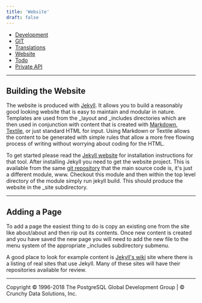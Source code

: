 ```yaml
---
title: 'Website'
draft: false
---
```


-   [Development](development)
-   [GIT](git)
-   [Translations](translations)
-   [Website](website)
-   [Todo](todo)
-   [Private API](privateapi/index)

* * * * *

## Building the Website

The website is produced with [Jekyll](http://jekyllrb.com). It allows
you to build a reasonably good looking website that is easy to maintain
and modular in nature. Templates are used from the \_layout and
\_includes directories which are then used in conjunction with content
that is created with
[Markdown](http://daringfireball.net/projects/markdown/),
[Textile](http://textile.sitemonks.com/), or just standard HTML for
input. Using Markdown or Textile allows the content to be generated with
simple rules that allow a more free flowing process of writing without
worrying about coding for the HTML.

To get started please read the [Jekyll website](http://jekyllrb.com) for
installation instructions for that tool. After installing Jekyll you
need to get the website project. This is available from the same [git
repository](../development/git) that the main source code is, it's
just a different module, www. Checkout this module and then within the
top level directory of the module simply run jekyll build. This should
produce the website in the \_site subdirectory.

* * * * *

## Adding a Page

To add a page the easiest thing to do is copy an existing one from the
site like about/about and then rip out its contents. Once new
content is created and you have saved the new page you will need to add
the new file to the menu system of the appropriate \_includes
subdirectory submenu.

A good place to look for example content is [Jekyll's
wiki](https://github.com/mojombo/jekyll/wiki/sites) site where there is
a listing of real sites that use Jekyll. Many of these sites will have
their repositories available for review.

* * * * *

Copyright © 1996-2018 The PostgreSQL Global Development Group | © Crunchy Data Solutions, Inc.

